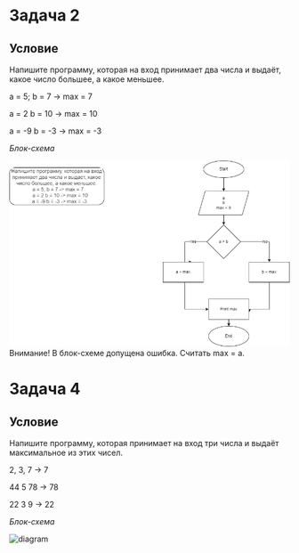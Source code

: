# Задача 2 #
## Условие ##
Напишите программу, которая на вход принимает два числа и выдаёт, какое число большее, а какое меньшее.

a = 5; b = 7 -> max = 7

a = 2 b = 10 -> max = 10

a = -9 b = -3 -> max = -3

*Блок-схема*

![diagram](Задача2.png)
Внимание! В блок-схеме допущена ошибка. Считать max = a.

# Задача 4 #
## Условие ##

Напишите программу, которая принимает на вход три числа и выдаёт максимальное из этих чисел.

2, 3, 7 -> 7

44 5 78 -> 78

22 3 9 -> 22

*Блок-схема*

![diagram](Задача3.png)



